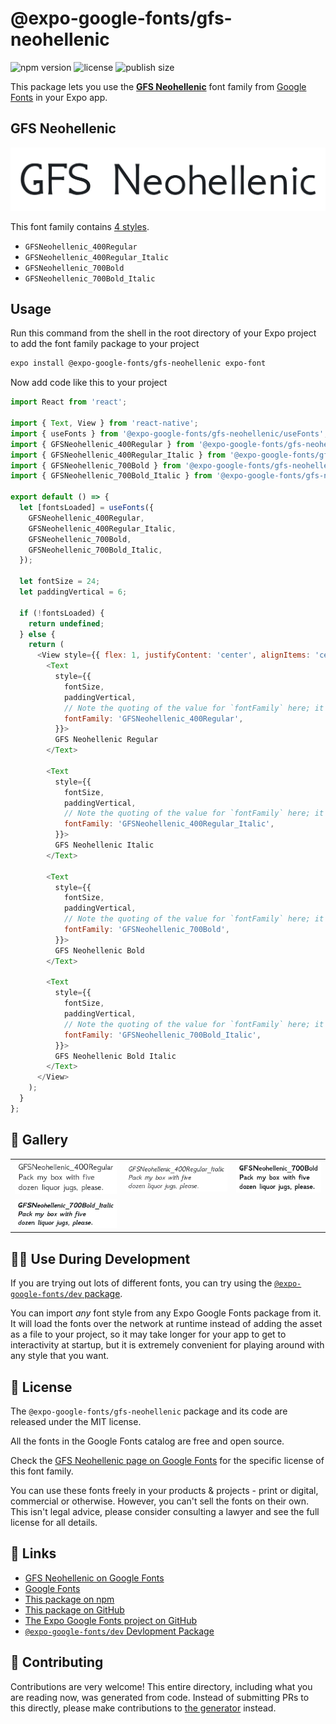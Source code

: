 # @expo-google-fonts/gfs-neohellenic

![npm version](https://flat.badgen.net/npm/v/@expo-google-fonts/gfs-neohellenic)
![license](https://flat.badgen.net/github/license/expo/google-fonts)
![publish size](https://flat.badgen.net/packagephobia/install/@expo-google-fonts/gfs-neohellenic)

This package lets you use the [**GFS Neohellenic**](https://fonts.google.com/specimen/GFS+Neohellenic) font family from [Google Fonts](https://fonts.google.com/) in your Expo app.

## GFS Neohellenic

![GFS Neohellenic](./font-family.png)

This font family contains [4 styles](#-gallery).

- `GFSNeohellenic_400Regular`
- `GFSNeohellenic_400Regular_Italic`
- `GFSNeohellenic_700Bold`
- `GFSNeohellenic_700Bold_Italic`

## Usage

Run this command from the shell in the root directory of your Expo project to add the font family package to your project
```sh
expo install @expo-google-fonts/gfs-neohellenic expo-font
```

Now add code like this to your project
```js
import React from 'react';

import { Text, View } from 'react-native';
import { useFonts } from '@expo-google-fonts/gfs-neohellenic/useFonts';
import { GFSNeohellenic_400Regular } from '@expo-google-fonts/gfs-neohellenic/400Regular';
import { GFSNeohellenic_400Regular_Italic } from '@expo-google-fonts/gfs-neohellenic/400Regular_Italic';
import { GFSNeohellenic_700Bold } from '@expo-google-fonts/gfs-neohellenic/700Bold';
import { GFSNeohellenic_700Bold_Italic } from '@expo-google-fonts/gfs-neohellenic/700Bold_Italic';

export default () => {
  let [fontsLoaded] = useFonts({
    GFSNeohellenic_400Regular,
    GFSNeohellenic_400Regular_Italic,
    GFSNeohellenic_700Bold,
    GFSNeohellenic_700Bold_Italic,
  });

  let fontSize = 24;
  let paddingVertical = 6;

  if (!fontsLoaded) {
    return undefined;
  } else {
    return (
      <View style={{ flex: 1, justifyContent: 'center', alignItems: 'center' }}>
        <Text
          style={{
            fontSize,
            paddingVertical,
            // Note the quoting of the value for `fontFamily` here; it expects a string!
            fontFamily: 'GFSNeohellenic_400Regular',
          }}>
          GFS Neohellenic Regular
        </Text>

        <Text
          style={{
            fontSize,
            paddingVertical,
            // Note the quoting of the value for `fontFamily` here; it expects a string!
            fontFamily: 'GFSNeohellenic_400Regular_Italic',
          }}>
          GFS Neohellenic Italic
        </Text>

        <Text
          style={{
            fontSize,
            paddingVertical,
            // Note the quoting of the value for `fontFamily` here; it expects a string!
            fontFamily: 'GFSNeohellenic_700Bold',
          }}>
          GFS Neohellenic Bold
        </Text>

        <Text
          style={{
            fontSize,
            paddingVertical,
            // Note the quoting of the value for `fontFamily` here; it expects a string!
            fontFamily: 'GFSNeohellenic_700Bold_Italic',
          }}>
          GFS Neohellenic Bold Italic
        </Text>
      </View>
    );
  }
};

```

## 🔡 Gallery


||||
|-|-|-|
|![GFSNeohellenic_400Regular](.//400Regular/GFSNeohellenic_400Regular.ttf.png)|![GFSNeohellenic_400Regular_Italic](.//400Regular_Italic/GFSNeohellenic_400Regular_Italic.ttf.png)|![GFSNeohellenic_700Bold](.//700Bold/GFSNeohellenic_700Bold.ttf.png)||
|![GFSNeohellenic_700Bold_Italic](.//700Bold_Italic/GFSNeohellenic_700Bold_Italic.ttf.png)||||


## 👩‍💻 Use During Development

If you are trying out lots of different fonts, you can try using the [`@expo-google-fonts/dev` package](https://github.com/expo/google-fonts/tree/master/font-packages/dev#readme).

You can import *any* font style from any Expo Google Fonts package from it. It will load the fonts
over the network at runtime instead of adding the asset as a file to your project, so it may take longer
for your app to get to interactivity at startup, but it is extremely convenient
for playing around with any style that you want.

## 📖 License

The `@expo-google-fonts/gfs-neohellenic` package and its code are released under the MIT license.

All the fonts in the Google Fonts catalog are free and open source.

Check the [GFS Neohellenic page on Google Fonts](https://fonts.google.com/specimen/GFS+Neohellenic) for the specific license of this font family.

You can use these fonts freely in your products & projects - print or digital, commercial or otherwise. However, you can't sell the fonts on their own. This isn't legal advice, please consider consulting a lawyer and see the full license for all details.

## 🔗 Links

- [GFS Neohellenic on Google Fonts](https://fonts.google.com/specimen/GFS+Neohellenic)
- [Google Fonts](https://fonts.google.com/)
- [This package on npm](https://www.npmjs.com/package/@expo-google-fonts/gfs-neohellenic)
- [This package on GitHub](https://github.com/expo/google-fonts/tree/master/font-packages/gfs-neohellenic)
- [The Expo Google Fonts project on GitHub](https://github.com/expo/google-fonts)
- [`@expo-google-fonts/dev` Devlopment Package](https://github.com/expo/google-fonts/tree/master/font-packages/dev)

## 🤝 Contributing

Contributions are very welcome! This entire directory, including what you are reading now, was generated from code. Instead of submitting PRs to this directly, please make contributions to [the generator](https://github.com/expo/google-fonts/tree/master/packages/generator) instead.
